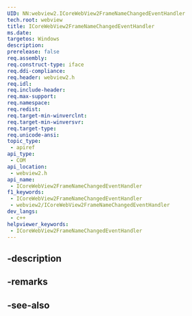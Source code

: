 ```yaml
---
UID: NN:webview2.ICoreWebView2FrameNameChangedEventHandler
tech.root: webview
title: ICoreWebView2FrameNameChangedEventHandler
ms.date: 
targetos: Windows
description: 
prerelease: false
req.assembly: 
req.construct-type: iface
req.ddi-compliance: 
req.header: webview2.h
req.idl: 
req.include-header: 
req.max-support: 
req.namespace: 
req.redist: 
req.target-min-winverclnt: 
req.target-min-winversvr: 
req.target-type: 
req.unicode-ansi: 
topic_type:
 - apiref
api_type:
 - COM
api_location:
 - webview2.h
api_name:
 - ICoreWebView2FrameNameChangedEventHandler
f1_keywords:
 - ICoreWebView2FrameNameChangedEventHandler
 - webview2/ICoreWebView2FrameNameChangedEventHandler
dev_langs:
 - c++
helpviewer_keywords:
 - ICoreWebView2FrameNameChangedEventHandler
---
```


## -description

## -remarks

## -see-also

